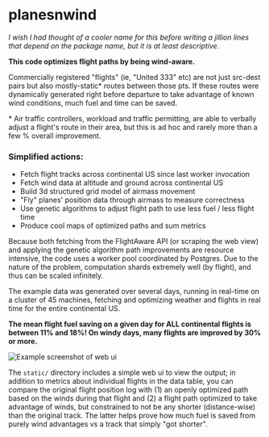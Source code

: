 # planesnwind 

_I wish I had thought of a cooler name for this before writing a jillion lines
that depend on the package name, but it is at least descriptive._

**This code optimizes flight paths by being wind-aware.**

Commercially registered
"flights" (ie, "United 333" etc) are not just src-dest pairs but also mostly-static*
routes between those pts. If these routes were dynamically generated right before departure 
to take advantage of known wind conditions, much fuel and time can be saved.

\* Air traffic controllers, workload and traffic permitting, are able to verbally
adjust a flight's route in their area, but this is ad hoc and rarely more than a few
% overall improvement.

### Simplified actions:

- Fetch flight tracks across continental US since last worker invocation
- Fetch wind data at altitude and ground across continental US
- Build 3d structured grid model of airmass movement
- "Fly" planes' position data through airmass to measure correctness
- Use genetic algorithms to adjust flight path to use less fuel / less flight time
- Produce cool maps of optimized paths and sum metrics

Because both fetching from the FlightAware API (or scraping the web view) and
applying the genetic algorithm path improvements are resource intensive, the code
uses a worker pool coordinated by Postgres. Due to the nature of the problem,
computation shards extremely well (by flight), and thus can be scaled infinitely.

The example data was generated over several days, running in real-time on a cluster
of 45 machines, fetching and optimizing weather and flights in real time for the 
entire continental US.

**The mean flight fuel saving on a given day for ALL continental flights is 
between 11% and 18%! On windy days, many flights are improved by 30% or more.**

![Example screenshot of web ui](/static/screenshot/example1.png)

The `static/` directory includes a simple web ui to view the output; in addition to
metrics about individual flights in the data table, you can compare the original flight
position log with (1) an openly optimized path based on the winds during that flight and
(2) a flight path optimized to take advantage of winds, but constrained to not be any
shorter (distance-wise) than the original track. The latter helps prove how much
fuel is saved from purely wind advantages vs a track that simply "got shorter".
